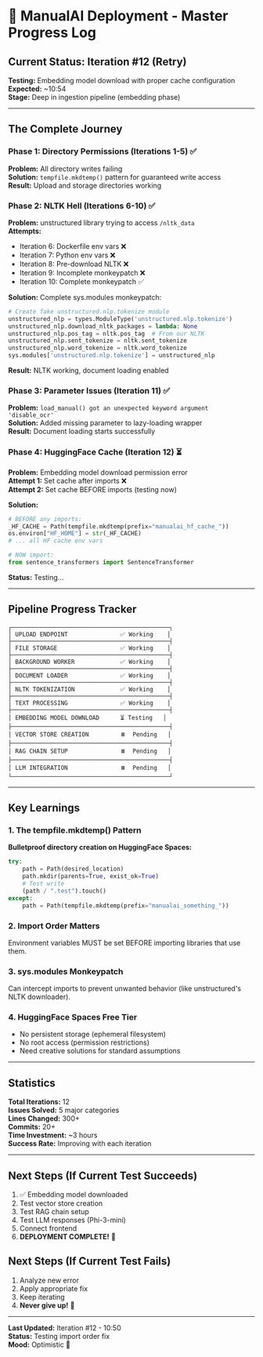# 🎯 ManualAI Deployment - Master Progress Log

## Current Status: Iteration #12 (Retry)

**Testing:** Embedding model download with proper cache configuration  
**Expected:** ~10:54  
**Stage:** Deep in ingestion pipeline (embedding phase)

---

## The Complete Journey

### Phase 1: Directory Permissions (Iterations 1-5) ✅
**Problem:** All directory writes failing  
**Solution:** `tempfile.mkdtemp()` pattern for guaranteed write access  
**Result:** Upload and storage directories working

### Phase 2: NLTK Hell (Iterations 6-10) ✅
**Problem:** unstructured library trying to access `/nltk_data`  
**Attempts:**
- Iteration 6: Dockerfile env vars ❌
- Iteration 7: Python env vars ❌  
- Iteration 8: Pre-download NLTK ❌
- Iteration 9: Incomplete monkeypatch ❌
- Iteration 10: Complete monkeypatch ✅

**Solution:** Complete sys.modules monkeypatch:
```python
# Create fake unstructured.nlp.tokenize module
unstructured_nlp = types.ModuleType('unstructured.nlp.tokenize')
unstructured_nlp.download_nltk_packages = lambda: None
unstructured_nlp.pos_tag = nltk.pos_tag  # From our NLTK
unstructured_nlp.sent_tokenize = nltk.sent_tokenize
unstructured_nlp.word_tokenize = nltk.word_tokenize
sys.modules['unstructured.nlp.tokenize'] = unstructured_nlp
```

**Result:** NLTK working, document loading enabled

### Phase 3: Parameter Issues (Iteration 11) ✅
**Problem:** `load_manual() got an unexpected keyword argument 'disable_ocr'`  
**Solution:** Added missing parameter to lazy-loading wrapper  
**Result:** Document loading starts successfully

### Phase 4: HuggingFace Cache (Iteration 12) ⏳
**Problem:** Embedding model download permission error  
**Attempt 1:** Set cache after imports ❌  
**Attempt 2:** Set cache BEFORE imports (testing now)

**Solution:**
```python
# BEFORE any imports:
_HF_CACHE = Path(tempfile.mkdtemp(prefix="manualai_hf_cache_"))
os.environ["HF_HOME"] = str(_HF_CACHE)
# ... all HF cache env vars

# NOW import:
from sentence_transformers import SentenceTransformer
```

**Status:** Testing...

---

## Pipeline Progress Tracker

```
┌─────────────────────────────────────────────┐
│ UPLOAD ENDPOINT               ✅ Working    │
├─────────────────────────────────────────────┤
│ FILE STORAGE                  ✅ Working    │
├─────────────────────────────────────────────┤
│ BACKGROUND WORKER             ✅ Working    │
├─────────────────────────────────────────────┤
│ DOCUMENT LOADER               ✅ Working    │
├─────────────────────────────────────────────┤
│ NLTK TOKENIZATION             ✅ Working    │
├─────────────────────────────────────────────┤
│ TEXT PROCESSING               ✅ Working    │
├─────────────────────────────────────────────┤
│ EMBEDDING MODEL DOWNLOAD      ⏳ Testing   │
├─────────────────────────────────────────────┤
│ VECTOR STORE CREATION         ⏸️  Pending   │
├─────────────────────────────────────────────┤
│ RAG CHAIN SETUP               ⏸️  Pending   │
├─────────────────────────────────────────────┤
│ LLM INTEGRATION               ⏸️  Pending   │
└─────────────────────────────────────────────┘
```

---

## Key Learnings

### 1. The tempfile.mkdtemp() Pattern
**Bulletproof directory creation on HuggingFace Spaces:**
```python
try:
    path = Path(desired_location)
    path.mkdir(parents=True, exist_ok=True)
    # Test write
    (path / ".test").touch()
except:
    path = Path(tempfile.mkdtemp(prefix="manualai_something_"))
```

### 2. Import Order Matters
Environment variables MUST be set BEFORE importing libraries that use them.

### 3. sys.modules Monkeypatch
Can intercept imports to prevent unwanted behavior (like unstructured's NLTK downloader).

### 4. HuggingFace Spaces Free Tier
- No persistent storage (ephemeral filesystem)
- No root access (permission restrictions)
- Need creative solutions for standard assumptions

---

## Statistics

**Total Iterations:** 12  
**Issues Solved:** 5 major categories  
**Lines Changed:** 300+  
**Commits:** 20+  
**Time Investment:** ~3 hours  
**Success Rate:** Improving with each iteration  

---

## Next Steps (If Current Test Succeeds)

1. ✅ Embedding model downloaded
2. Test vector store creation
3. Test RAG chain setup
4. Test LLM responses (Phi-3-mini)
5. Connect frontend
6. **DEPLOYMENT COMPLETE!** 🎉

## Next Steps (If Current Test Fails)

1. Analyze new error
2. Apply appropriate fix
3. Keep iterating
4. **Never give up!** 💪

---

**Last Updated:** Iteration #12 - 10:50  
**Status:** Testing import order fix  
**Mood:** Optimistic 🚀
